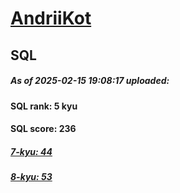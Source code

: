 # [AndriiKot](https://www.codewars.com/users/AndriiKot) 
## SQL

##### As of 2025-02-15 19:08:17 uploaded:

#### SQL rank: 5 kyu

#### SQL score: 236

##### [7-kyu: 44](https://github.com/AndriiKot/SQL__CodeWars/tree/main/kyu-7)

##### [8-kyu: 53](https://github.com/AndriiKot/SQL__CodeWars/tree/main/kyu-8)

